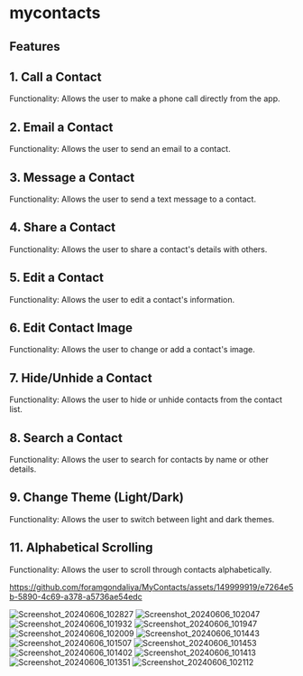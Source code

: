 # mycontacts

## Features
## 1. Call a Contact
Functionality: Allows the user to make a phone call directly from the app.

## 2. Email a Contact
Functionality: Allows the user to send an email to a contact.

## 3. Message a Contact
Functionality: Allows the user to send a text message to a contact.

## 4. Share a Contact
Functionality: Allows the user to share a contact's details with others.

## 5. Edit a Contact
Functionality: Allows the user to edit a contact's information.

## 6. Edit Contact Image
Functionality: Allows the user to change or add a contact's image.

## 7. Hide/Unhide a Contact
Functionality: Allows the user to hide or unhide contacts from the contact list.

## 8. Search a Contact
Functionality: Allows the user to search for contacts by name or other details.

## 9. Change Theme (Light/Dark)
Functionality: Allows the user to switch between light and dark themes.

## 11. Alphabetical Scrolling
Functionality: Allows the user to scroll through contacts alphabetically.



https://github.com/foramgondaliya/MyContacts/assets/149999919/e7264e5b-5890-4c69-a378-a5736ae54edc



![Screenshot_20240606_102827](https://github.com/foramgondaliya/MyContacts/assets/149999919/36190537-3b10-4f1f-87fe-c7fb43dce0bd)
![Screenshot_20240606_102047](https://github.com/foramgondaliya/MyContacts/assets/149999919/c031fe2f-47b9-4872-8b83-357355549b90)
![Screenshot_20240606_101932](https://github.com/foramgondaliya/MyContacts/assets/149999919/1beb1992-bd5c-420e-a559-14e00a693b28)
![Screenshot_20240606_101947](https://github.com/foramgondaliya/MyContacts/assets/149999919/48de1b32-329f-43fa-967b-99b34906a1d1)
![Screenshot_20240606_102009](https://github.com/foramgondaliya/MyContacts/assets/149999919/d03b2e0b-74df-42d0-9f2f-b1aa12e2672d)
![Screenshot_20240606_101443](https://github.com/foramgondaliya/MyContacts/assets/149999919/9e8d50c9-46a0-4c73-a2a0-947254ba85fe)
![Screenshot_20240606_101507](https://github.com/foramgondaliya/MyContacts/assets/149999919/36b35a15-baf6-4c4b-b609-cc2c16b3deda)
![Screenshot_20240606_101453](https://github.com/foramgondaliya/MyContacts/assets/149999919/96288883-f142-4fb8-8b28-9e371c205c77)
![Screenshot_20240606_101402](https://github.com/foramgondaliya/MyContacts/assets/149999919/1c061e27-95bc-47b0-bef5-29c9c449972c)
![Screenshot_20240606_101413](https://github.com/foramgondaliya/MyContacts/assets/149999919/f6a7643d-ba10-47bd-9f11-577d4d53a078)
![Screenshot_20240606_101351](https://github.com/foramgondaliya/MyContacts/assets/149999919/ebffb77f-8f70-4e54-b5f4-3af328676acb)
![Screenshot_20240606_102112](https://github.com/foramgondaliya/MyContacts/assets/149999919/75ecb56f-ff9d-4d00-a2a8-c2d89e035598)
